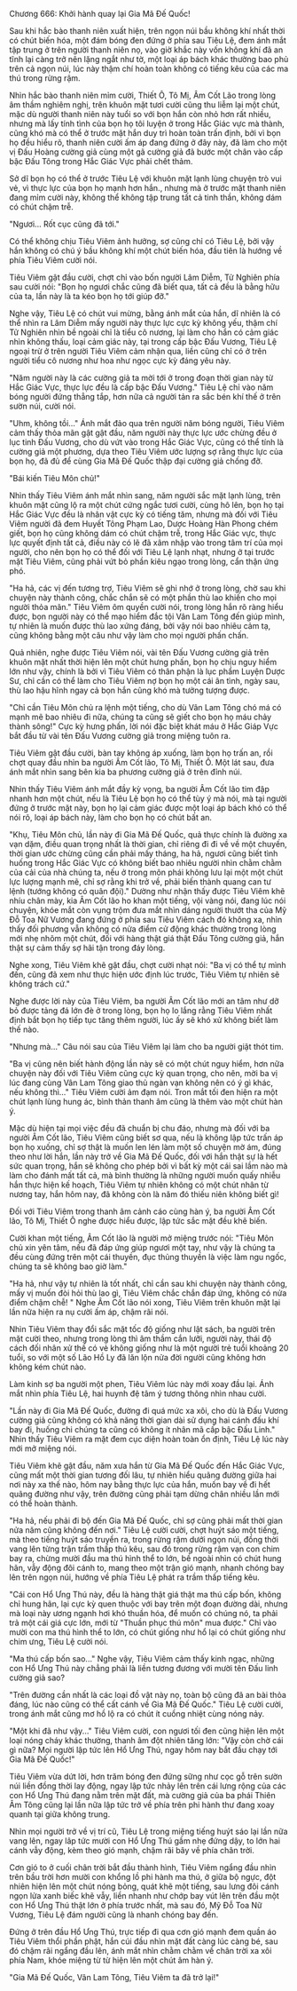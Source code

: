 




Chương 666: Khởi hành quay lại Gia Mã Đế Quốc!


Sau khi hắc bào thanh niên xuất hiện, trên ngọn núi bầu không khí nhất thời có chút biến hóa, một đám bóng đen đứng ở phía sau Tiêu Lệ, đem ánh mắt tập trung ở trên người thanh niên nọ, vào giờ khắc này vốn không khí đã an tĩnh lại càng trở nên lặng ngắt như tờ, một loại áp bách khác thường bao phủ trên cả ngọn núi, lúc này thậm chí hoàn toàn không có tiếng kêu của các ma thú trong rừng rậm.

Nhìn hắc bào thanh niên mỉm cười, Thiết Ô, Tô Mị, Âm Cốt Lão trong lòng âm thầm nghiêm nghị, trên khuôn mặt tươi cười cũng thu liễm lại một chút, mặc dù người thanh niên này tuổi so với bọn hắn còn nhỏ hơn rất nhiều, nhưng mà lấy tính tình của bọn họ tôi luyện ở trong Hắc Giác vực mà thành, cũng khó mà có thể ở trước mặt hắn duy trì hoàn toàn trấn định, bởi vì bọn họ đều hiểu rõ, thanh niên cười ấm áp đang đứng ở đây này, đã làm cho một vị Đấu Hoàng cường giả cùng một gã cường giả đã bước một chân vào cấp bậc Đấu Tông trong Hắc Giác Vực phải chết thảm.

Sở dĩ bọn họ có thể ở trước Tiêu Lệ với khuôn mặt lạnh lùng chuyện trò vui vẻ, vì thực lực của bọn họ mạnh hơn hắn., nhưng mà ở trước mặt thanh niên đang mỉm cười này, không thể không tập trung tất cả tinh thần, không dám có chút chậm trễ.

"Ngươi... Rốt cục cũng đã tới."

Có thể không chịu Tiêu Viêm ảnh hưởng, sợ cũng chỉ có Tiêu Lệ, bởi vậy hắn không có chú ý bầu không khí một chút biến hóa, đầu tiên là hướng về phía Tiêu Viêm cười nói.

Tiêu Viêm gật đầu cười, chợt chỉ vào bốn người Lâm Diễm, Tử Nghiên phía sau cười nói: "Bọn họ ngươi chắc cũng đã biết qua, tất cả đều là bằng hữu của ta, lần này là ta kéo bọn họ tới giúp đỡ."

Nghe vậy, Tiêu Lệ có chút vui mừng, bằng ánh mắt của hắn, dĩ nhiên là có thể nhìn ra Lâm Diễm mấy người này thực lực cực kỳ không yếu, thậm chí Tử Nghiên nhìn bề ngoài chỉ là tiểu cô nương, lại làm cho hắn có cảm giác nhìn không thấu, loại cảm giác này, tại trong cấp bậc Đấu Vương, Tiêu Lệ ngoại trừ ở trên người Tiêu Viêm cảm nhận qua, liền cũng chỉ có ở trên người tiểu cô nương như hoa như ngọc cực kỳ đáng yêu này.

"Năm người này là các cường giả ta mời tới ở trong đoạn thời gian này từ Hắc Giác Vực, thực lực đều là cấp bậc Đấu Vương." Tiêu Lệ chỉ vào năm bóng người đứng thẳng tắp, hơn nữa cả người tản ra sắc bén khí thế ở trên sườn núi, cười nói.

"Uhm, không tồi…" Ánh mắt đảo qua trên người năm bóng người, Tiêu Viêm cảm thấy thỏa mãn gật gật đầu, năm người này thực lực ước chừng đều ở lục tinh Đấu Vương, cho dù vứt vào trong Hắc Giác Vực, cũng có thể tính là cường giả một phương, dựa theo Tiêu Viêm ước lượng sợ rằng thực lực của bọn họ, đã đủ để cùng Gia Mã Đế Quốc thập đại cường giả chống đỡ.

"Bái kiến Tiêu Môn chủ!"

Nhìn thấy Tiêu Viêm ánh mắt nhìn sang, năm người sắc mặt lạnh lùng, trên khuôn mặt cũng lộ ra một chút cứng ngắc tươi cười, cùng hô lên, bọn họ tại Hắc Giác Vực đều là nhân vật cực kỳ có tiếng tăm, nhưng mà đối với Tiêu Viêm người đã đem Huyết Tông Phạm Lao, Dược Hoàng Hàn Phong chém giết, bọn họ cũng không dám có chút chậm trễ, trong Hắc Giác vực, thực lực quyết định tất cả, điều này có lẽ đã xâm nhập vào trong tâm trí của mọi người, cho nên bọn họ có thể đối với Tiêu Lệ lạnh nhạt, nhưng ở tại trước mặt Tiêu Viêm, cũng phải vứt bỏ phần kiêu ngạo trong lòng, cẩn thận ứng phó.

"Ha hả, các vị đến tương trợ, Tiêu Viêm sẽ ghi nhớ ở trong lòng, chờ sau khi chuyện này thành công, chắc chắn sẽ có một phần thù lao khiến cho mọi người thỏa mãn." Tiêu Viêm ôm quyền cười nói, trong lòng hắn rõ ràng hiểu được, bọn người này có thể mạo hiểm đắc tội Vân Lam Tông đến giúp mình, tự nhiên là muốn được thù lao xứng đáng, bởi vậy nói bao nhiêu cảm tạ, cũng không bằng một câu như vậy làm cho mọi người phấn chấn.

Quả nhiên, nghe được Tiêu Viêm nói, vài tên Đấu Vương cường giả trên khuôn mặt nhất thời hiện lên một chút hưng phấn, bọn họ chịu nguy hiểm lớn như vậy, chính là bởi vì Tiêu Viêm có thân phận là lục phẩm Luyện Dược Sư, chỉ cần có thể làm cho Tiêu Viêm nợ bọn họ một cái ân tình, ngày sau, thù lao hậu hĩnh ngay cả bọn hắn cũng khó mà tưởng tượng được.

"Chỉ cần Tiêu Môn chủ ra lệnh một tiếng, cho dù Vân Lam Tông chó má có mạnh mẽ bao nhiêu đi nữa, chúng ta cũng sẽ giết cho bọn họ máu chảy thành sông!" Cực kỳ hưng phấn, lời nói đặc biệt khát máu ở Hắc Giáp Vực bắt đầu từ vài tên Đấu Vương cường giả trong miệng tuôn ra.

Tiêu Viêm gật đầu cười, bàn tay không áp xuống, làm bọn họ trấn an, rồi chợt quay đầu nhìn ba người Âm Cốt lão, Tô Mị, Thiết Ô. Một lát sau, đưa ánh mắt nhìn sang bên kia ba phương cường giả ở trên đỉnh núi.

Nhìn thấy Tiêu Viêm ánh mắt đầy kỳ vọng, ba người Âm Cốt lão tim đập nhanh hơn một chút, nếu là Tiêu Lệ bọn họ có thể tùy ý mà nói, mà tại người đứng ở trước mặt này, bọn họ lại cảm giác được một loại áp bách khó có thể nói rõ, loại áp bách này, làm cho bọn họ có chút bất an.

"Khụ, Tiêu Môn chủ, lần này đi Gia Mã Đế Quốc, quả thực chính là đường xa vạn dặm, điều quan trọng nhất là thời gian, chỉ riêng đi đi về về một chuyến, thời gian ước chừng cũng cần phải mấy tháng, ha hả, ngươi cũng biết tình huống trong Hắc Giác Vực có không biết bao nhiêu người nhìn chằm chằm của cải của nhà chúng ta, nếu ở trong môn phái không lưu lại một một chút lực lượng mạnh mẽ, chỉ sợ rằng khi trở về, phải biến thành quang can tư lệnh (tướng không có quân đội)." Dường như nhận thấy được Tiêu Viêm khẽ nhíu chân mày, kia Âm Cốt lão ho khan một tiếng, vội vàng nói, đang lúc nói chuyện, khóe mắt còn vụng trộm đưa mắt nhìn dáng người thướt tha của Mỹ Đỗ Toa Nữ Vương đang đứng ở phía sau Tiêu Viêm cách đó không xa, nhìn thấy đối phương vẫn không có nửa điểm cử động khác thường trong lòng mới nhẹ nhõm một chút, đối với hàng thật giá thật Đấu Tông cường giả, hắn thật sự cảm thấy sợ hãi tận trong đáy lòng.

Nghe xong, Tiêu Viêm khẽ gật đầu, chợt cười nhạt nói: "Ba vị có thể tự mình đến, cũng đã xem như thực hiện ước định lúc trước, Tiêu Viêm tự nhiên sẽ không trách cứ."

Nghe được lời này của Tiêu Viêm, ba người Âm Cốt lão mới an tâm như dỡ bỏ được tảng đá lớn đè ở trong lòng, bọn họ lo lắng rằng Tiêu Viêm nhất định bắt bọn họ tiếp tục tăng thêm người, lúc ấy sẽ khó xử không biết làm thế nào.

"Nhưng mà…" Câu nói sau của Tiêu Viêm lại làm cho ba người giật thót tim.

"Ba vị cũng nên biết hành động lần này sẽ có một chút nguy hiểm, hơn nữa chuyện này đối với Tiêu Viêm cũng cực kỳ quan trọng, cho nên, mời ba vị lúc đang cùng Vân Lam Tông giao thủ ngàn vạn không nên có ý gì khác, nếu không thì..." Tiêu Viêm cười ảm đạm nói. Tron mắt tối đen hiện ra một chút lạnh lùng hung ác, bình thản thanh âm cũng là thêm vào một chút hàn ý.

Mặc dù hiện tại mọi việc đều đã chuẩn bị chu đáo, nhưng mà đối với ba người Âm Cốt lão, Tiêu Viêm cũng biết sơ qua, nếu là không lập tức trấn áp bọn họ xuống, chỉ sợ thật là muốn len lén làm một số chuyện mờ ám, đúng theo như lời hắn, lần này trở về Gia Mã Đế Quốc, đối với hắn thật sự là hết sức quan trọng, hắn sẽ không cho phép bởi vì bất kỳ một cái sai lầm nào mà làm cho đánh mất tất cả, mà bình thường là những người muốn quấy nhiễu hắn thực hiện kế hoạch, Tiêu Viêm tự nhiên không có một chút nhân từ nương tay, hắn hôm nay, đã không còn là năm đó thiếu niên không biết gì!

Đối với Tiêu Viêm trong thanh âm cảnh cáo cùng hàn ý, ba người Âm Cốt lão, Tô Mị, Thiết Ô nghe được hiểu được, lập tức sắc mặt đều khẽ biến.

Cười khan một tiếng, Âm Cốt lão là người mở miệng trước nói: "Tiêu Môn chủ xin yên tâm, nếu đã đáp ứng giúp ngươi một tay, như vậy là chúng ta đều cùng đứng trên một cái thuyền, đục thủng thuyền là việc làm ngu ngốc, chúng ta sẽ không bao giờ làm."

"Ha hả, như vậy tự nhiên là tốt nhất, chỉ cần sau khi chuyện này thành công, mấy vị muốn đòi hỏi thù lao gì, Tiêu Viêm chắc chắn đáp ứng, không có nửa điểm chậm chễ! " Nghe Âm Cốt lão nói xong, Tiêu Viêm trên khuôn mặt lại lần nữa hiện ra nụ cười ấm áp, chậm rãi nói.

Nhìn Tiêu Viêm thay đổi sắc mặt tốc độ giống như lật sách, ba người trên mặt cười theo, nhưng trong lòng thì âm thầm cắn lưỡi, người này, thái độ cách đối nhân xử thế có vẻ không giống như là một người trẻ tuổi khoảng 20 tuổi, so với một số Lão Hồ Ly đã lăn lộn nửa đời người cũng không hơn không kém chút nào.

Làm kinh sợ ba người một phen, Tiêu Viêm lúc này mới xoay đầu lại. Ánh mắt nhìn phía Tiêu Lệ, hai huynh đệ tâm ý tương thông nhìn nhau cười.

"Lần này đi Gia Mã Đế Quốc, đường đi quá mức xa xôi, cho dù là Đấu Vương cường giả cũng không có khả năng thời gian dài sử dụng hai cánh đấu khí bay đi, huống chi chúng ta cũng có không ít nhân mã cấp bậc Đấu Linh." Nhìn thấy Tiêu Viêm ra mặt đem cục diện hoàn toàn ổn định, Tiêu Lệ lúc này mới mở miệng nói.

Tiêu Viêm khẽ gật đầu, năm xưa hắn từ Gia Mã Đế Quốc đến Hắc Giác Vực, cũng mất một thời gian tương đối lâu, tự nhiên hiểu quãng đường giữa hai nơi này xa thế nào, hôm nay bằng thực lực của hắn, muốn bay về đi hết quãng đường như vậy, trên đường cũng phải tạm dừng chân nhiều lần mới có thể hoàn thành.

"Ha hả, nếu phải đi bộ đến Gia Mã Đế Quốc, chỉ sợ cũng phải mất thời gian nửa năm cũng không đến nơi." Tiêu Lệ cười cười, chợt huýt sáo một tiếng, mà theo tiếng huýt sáo truyền ra, trong rừng rậm dưới ngọn núi, đồng thời vang lên từng trận trầm thấp thú kêu, sau đó trong rừng rậm vạn con chim bay ra, chừng mười đầu ma thú hình thể to lớn, bề ngoài nhìn có chút hung hãn, vẫy động đôi cánh to, mang theo một trận gió mạnh, nhanh chóng bay lên trên ngọn núi, hướng về phía Tiêu Lệ phát ra trầm thấp tiếng kêu.

"Cái con Hổ Ưng Thú này, đều là hàng thật giá thật ma thú cấp bốn, không chỉ hung hãn, lại cực kỳ quen thuộc với bay trên một đoạn đường dài, nhưng mà loại này ương ngạnh hơi khó thuần hóa, để muốn có chúng nó, ta phải trả một cái giá cực lớn, mới từ "Thuần phục thú môn" mua được." Chỉ vào mười con ma thú hình thể to lớn, có chút giống như hổ lại có chút giống như chim ưng, Tiêu Lệ cười nói.

"Ma thú cấp bốn sao..." Nghe vậy, Tiêu Viêm cảm thấy kinh ngạc, những con Hổ Ưng Thú này chẳng phải là liền tương đương với mười tên Đấu linh cường giả sao?

"Trên đường cần nhất là các loại đồ vật này nọ, toàn bộ cũng đã an bài thỏa đáng, lúc nào cũng có thể cất cánh về Gia Mã Đế Quốc." Tiêu Lệ cười cười, trong ánh mắt cũng mơ hồ lộ ra có chút ít cuồng nhiệt cùng nóng nảy.

"Một khi đã như vậy..." Tiêu Viêm cười, con ngươi tối đen cũng hiện lên một loại nóng cháy khác thường, thanh âm đột nhiên tăng lớn: "Vậy còn chờ cái gì nữa? Mọi người lập tức lên Hổ Ưng Thú, ngay hôm nay bắt đầu chạy tới Gia Mã Đế Quốc!"

Tiêu Viêm vừa dứt lời, hơn trăm bóng đen đứng sững như cọc gỗ trên sườn núi liền đồng thời lay động, ngay lập tức nhảy lên trên cái lưng rộng của các con Hổ Ưng Thú đang nằm trên mặt đất, mà cường giả của ba phái Thiên Âm Tông cũng lại lần nữa lập tức trở về phía trên phi hành thư đang xoay quanh tại giữa không trung.

Nhìn mọi người trở về vị trí cũ, Tiêu Lệ trong miệng tiếng huýt sáo lại lần nữa vang lên, ngay lâp tức mười con Hổ Ưng Thú gầm nhẹ đứng dậy, to lớn hai cánh vẫy động, kèm theo gió mạnh, chậm rãi bây về phía chân trời.

Cơn gió to ở cuối chân trời bắt đầu thành hình, Tiêu Viêm ngẩng đầu nhìn trên bầu trời hơn mười con khổng lồ phi hành ma thú, ở giữa bộ ngực, đột nhiên hiện lên một chút nóng bỏng, quát khẽ một tiếng, sau lưng đôi cánh ngọn lửa xanh biếc khẽ vẫy, liền nhanh như chớp bay vút lên trên đầu một con Hổ Ưng Thú thật lớn ở phía trước nhất, mà sau đó, Mỹ Đỗ Toa Nữ Vương, Tiêu Lệ đám người cũng là nhanh chóng bay đến.

Đứng ở trên đầu Hổ Ưng Thú, trực tiếp đi qua cơn gió mạnh đem quần áo Tiêu Viêm thổi phần phật, hắn cúi đầu nhìn mặt đất càng lúc càng bé, sau đó chậm rãi ngẩng đầu lên, ánh mắt nhìn chằm chằm về chân trời xa xôi phía Nam, khóe miệng từ từ hiện lên một chút âm hàn ý.

"Gia Mã Đế Quốc, Vân Lam Tông, Tiêu Viêm ta đã trở lại!"




